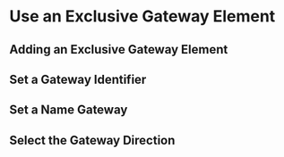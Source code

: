 # Use an Exclusive Gateway Element

## Adding an Exclusive Gateway Element

## Set a Gateway Identifier

## Set a Name Gateway

## Select the Gateway Direction

